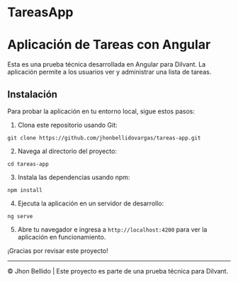 # TareasApp
# Aplicación de Tareas con Angular

Esta es una prueba técnica desarrollada en Angular para Dilvant. La aplicación permite a los usuarios ver y administrar una lista de tareas.

## Instalación

Para probar la aplicación en tu entorno local, sigue estos pasos:

1. Clona este repositorio usando Git:
````
git clone https://github.com/jhonbellidovargas/tareas-app.git
````

2. Navega al directorio del proyecto:
````
cd tareas-app
````

3. Instala las dependencias usando npm:
````
npm install
````

4. Ejecuta la aplicación en un servidor de desarrollo:
````
ng serve
````

5. Abre tu navegador e ingresa a `http://localhost:4200` para ver la aplicación en funcionamiento.

¡Gracias por revisar este proyecto!

---
© Jhon Bellido | Este proyecto es parte de una prueba técnica para Dilvant.
